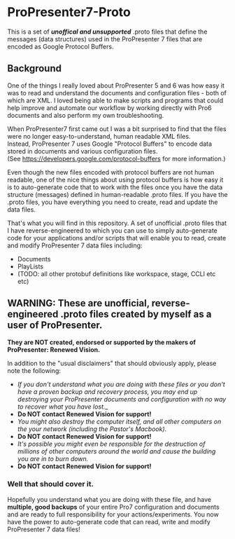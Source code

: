 # ProPresenter7-Proto

This is a set of ***unoffical and unsupported*** .proto files that define the messages (data structures) used in the ProPresenter 7 files that are encoded as Google Protocol Buffers.

## Background
One of the things I really loved about ProPresenter 5 and 6 was how easy it was to read and understand the documents and configuration files - both of which are XML. I loved being able to make scripts and programs that could help improve and automate our workflow by working directly with Pro6 documents and also perform my own troubleshooting.

When ProPresenter7 first came out I was a bit surprised to find that the files were no longer easy-to-understand, human readable XML files.  
Instead, ProPresenter 7 uses Google "Protocol Buffers" to encode data stored in documents and various configuration files.  
(See https://developers.google.com/protocol-buffers for more information.)

Even though the new files encoded with protocol buffers are not human readable, one of the nice things about using protocol buffers is how easy it is to auto-generate code that to work with the files once you have the data structure (messages) defined in human-readable .proto files.  If you have the .proto files, you have everything you need to create, read and update the data files.

That's what you will find in this repository. A set of unofficial .proto files that I have reverse-engineered to which you can use to simply auto-generate code for your applications and/or scripts that will enable you to read, create and modify ProPresenter 7 data files including:  

  * Documents
  * PlayLists
  * (TODO: all other protobuf definitions like workspace, stage, CCLI etc etc)
  
  
## WARNING: These are unofficial, reverse-engineered .proto files created by myself as a user of ProPresenter.  
__They are NOT created, endorsed or supported by the makers of ProPresenter: Renewed Vision.__ 

In addition to the "usual disclaimers" that should obviously apply, please note the following:
* _If you don't understand what you are doing with these files or you don't have a proven backup and recovery process, you may end up destroying your ProPresenter documents and configuration with no way to recover what you have lost.__
* __Do NOT contact Renewed Vision for support!__
* _You might also destroy the computer itself, and all other computers on the your network (including the Pastor's Macbook)._
* __Do NOT contact Renewed Vision for support!__
* _It's possible you might even be responsible for the destruction of millions of other computers around the world and cause the building you are in to burn down._  
* __Do NOT contact Renewed Vision for support!__
  
  
### Well that should cover it.  
Hopefully you understand what you are doing with these file, and have __multiple, good backups__ of your entire Pro7 configuration and documents and are ready to full responsibility for your actions/experiments. You now have the power to auto-generate code that can read, write and modify ProPresenter 7 data files!
